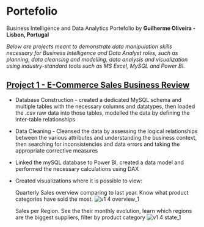 # Portefolio
Business Intelligence and Data Analytics Portefolio by **Guilherme Oliveira - Lisbon, Portugal**

*Below are projects meant to demonstrate data manipulation skills necessary for Business Intelligence and Data Analyst roles, such as planning, data cleansing and modelling, data analysis and  visualization using industry-standard tools such as MS Excel, MySQL and Power BI.*

## [Project 1 - E-Commerce Sales Business Review](https://github.com/jgcoliveira/ECommerce--Sales-Business-Review)

- Database Construction - created a dedicated MySQL schema and multiple tables with the necessary columns and datatypes, then loaded the .csv raw data into those tables, modelled the data by defining the inter-table relationships
- Data Cleaning - Cleansed the data by assessing the logical relationships between the various attributes and understanding the business context, then searching for inconsistencies and data errors and taking the appropriate corrective measures
- Linked the mySQL database to Power BI, created a data model and performed the necessary calculations using DAX
- Created visualizations where it is possible to view:

  Quarterly Sales overview comparing to last year. Know what product categories have sold the most.
![v1 4 overview_1](https://user-images.githubusercontent.com/78386715/120006458-d013e680-bfd0-11eb-96f0-d45a88bf7bc5.PNG)

  Sales per Region. See the their monthly evolution, learn which regions are the biggest suppliers, filter by product category
![v1 4 state_1](https://user-images.githubusercontent.com/78386715/120006712-0f423780-bfd1-11eb-853a-8d287ef40d80.PNG)

